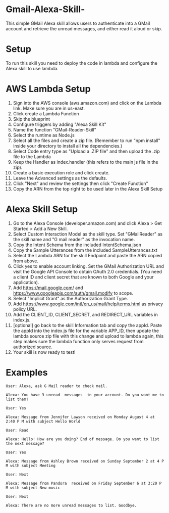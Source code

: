 # Gmail-Alexa-Skill-

This simple GMail Alexa skill allows users to authenticate into a GMail account and retrieve the unread messages, and either read it aloud or skip. 

Setup
============================================
To run this skill you need to deploy the code in lambda and configure the Alexa skill to use lambda. 

AWS Lambda Setup
============================================
1. Sign into the AWS console (aws.amazon.com) and click on the Lambda link. Make sure you are in us-east. 
1. Click create a Lambda Function
1. Skip the blueprint 
1. Configure triggers by adding "Alexa Skill Kit"
1. Name the function "GMail-Reader-Skill"
1. Select the runtime as Node.js
1. Select all the files and create a zip file. (Remember to run "npm install" inside your directory to install all the dependencies.)
1. Select Code entry type as "Upload a .ZIP file" and then upload the .zip file to the Lambda
1. Keep the Handler as index.handler (this refers to the main js file in the zip).
1. Create a basic execution role and click create.
1. Leave the Advanced settings as the defaults.
1. Click "Next" and review the settings then click "Create Function"
1. Copy the ARN from the top right to be used later in the Alexa Skill Setup

Alexa Skill Setup
============================================
1. Go to the Alexa Console (developer.amazon.com) and click Alexa > Get Started > Add a New Skill. 
2. Select Custom Interaction Model as the skill type. Set "GMailReader" as the skill name and "G mail reader" as the invocation name. 
3. Copy the Intent Schema from the included IntentSchema.json
4. Copy the Sample Utterances from the included SampleUtterances.txt
5. Select the Lambda ARN for the skill Endpoint and paste the ARN copied from above.
6. Click yes to enable account linking. Set the GMail Authorization URL and visit the Google API Console to obtain OAuth 2.0 credentials. (You need a client ID and client secret that are known to both Google and your application).
7. Add https://mail.google.com/ and https://www.googleapis.com/auth/gmail.modify to scope. 
8. Select "Implicit Grant" as the Authorization Grant Type. 
9. Add https://www.google.com/intl/en_us/mail/help/terms.html as privacy policy URL. 
10. Add the CLIENT_ID, CLIENT_SECRET, and REDIRECT_URL variables in index.js. 
11. [optional] go back to the skill Information tab and copy the appId. Paste the appId into the index.js file for the variable APP_ID, then update the lambda source zip file with this change and upload to lambda again, this step makes sure the lambda function only serves request from authorized source.
12. Your skill is now ready to test! 

Examples 
============================================
`User: Alexa, ask G Mail reader to check mail.`

`Alexa: You have 3 unread  messages  in your account. Do you want me to list them?`

`User: Yes`

`Alexa: Message from Jennifer Lawson received on Monday August 4 at 2:40 P M with subject Hello World`

`User: Read`

`Alexa: Hello! How are you doing? End of message. Do you want to list the next message?`

`User: Yes`

`Alexa: Message from Ashley Brown received on Sunday September 2 at 4 P M with subject Meeting`

`User: Next`

`Alexa: Message from Pandora  received on Friday September 6 at 3:20 P M with subject New music`

`User: Next`

`Alexa: There are no more unread messages to list. Goodbye.`

